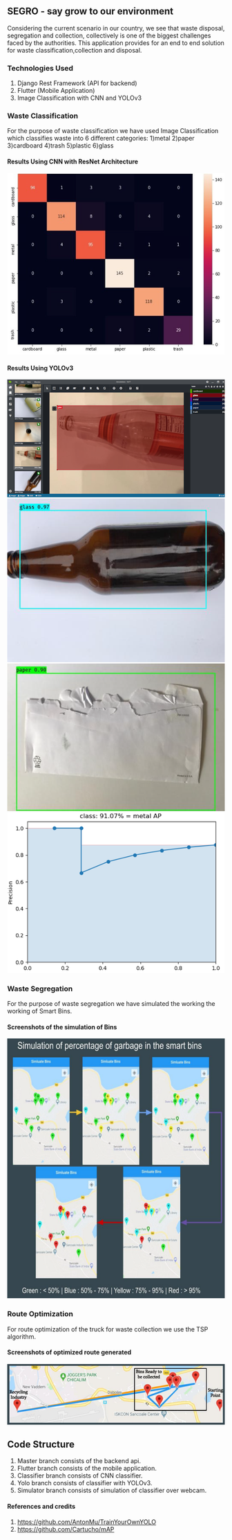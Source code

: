 ## SEGRO - say grow to our environment

Considering the current scenario in our country, we see that waste disposal, segregation and collection, collectively is one of the biggest challenges faced by the authorities.
This application provides for an end to end solution for waste classification,collection and disposal.

### Technologies Used
1) Django Rest Framework (API for backend)
2) Flutter (Mobile Application)
3) Image Classification with CNN and YOLOv3

### Waste Classification
For the purpose of waste classification we have used Image Classification which classifies waste into 6 different categories:
1)metal
2)paper
3)cardboard
4)trash
5)plastic
6)glass

#### Results Using CNN with ResNet Architecture

<img src = "https://github.com/shlokashah/SEGRo/blob/documentation/docs/1.png">

#### Results Using YOLOv3

<img src = "https://github.com/shlokashah/SEGRo/blob/documentation/docs/3.png">
<img src = "https://github.com/shlokashah/SEGRo/blob/documentation/docs/2.png">
<img src = "https://github.com/shlokashah/SEGRo/blob/documentation/docs/4.png">
<img src = "https://github.com/shlokashah/SEGRo/blob/documentation/docs/7.png">

### Waste Segregation
For the purpose of waste segregation we have simulated the working the working of Smart Bins.

#### Screenshots of the simulation of Bins

<img src = "https://github.com/shlokashah/SEGRo/blob/documentation/docs/5.png" height="600" width="800">

### Route Optimization
For route optimization of the truck for waste collection we use the TSP algorithm.

#### Screenshots of optimized route generated
<img src = "https://github.com/shlokashah/SEGRo/blob/documentation/docs/6.png">

## Code Structure

1) Master branch consists of the backend api.
2) Flutter branch consists of the mobile application.
3) Classifier branch consists of CNN classifier.
4) Yolo branch consists of classifier with YOLOv3.
5) Simulator branch consists of simulation of classifier over webcam.

#### References and credits
1) https://github.com/AntonMu/TrainYourOwnYOLO
2) https://github.com/Cartucho/mAP

